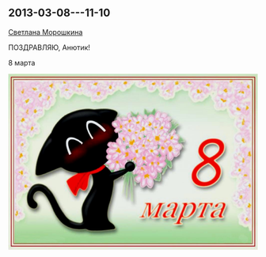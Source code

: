 ## 2013-03-08---11-10

[Светлана Морошкина](https://vk.com/id4454398)

ПОЗДРАВЛЯЮ, Анютик!

8 марта

![2013-03-08---11-10.jpg](2013-03-08---11-10.jpg)
